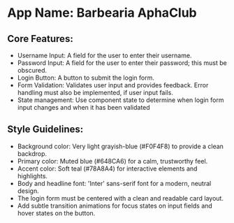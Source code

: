 # **App Name**: Barbearia AphaClub

## Core Features:

- Username Input: A field for the user to enter their username.
- Password Input: A field for the user to enter their password; this must be obscured.
- Login Button: A button to submit the login form.
- Form Validation: Validates user input and provides feedback. Error handling must also be implemented, if user input fails.
- State management: Use component state to determine when login form input changes and when it has been validated

## Style Guidelines:

- Background color: Very light grayish-blue (#F0F4F8) to provide a clean backdrop.
- Primary color: Muted blue (#648CA6) for a calm, trustworthy feel.
- Accent color: Soft teal (#78A8A4) for interactive elements and highlights.
- Body and headline font: 'Inter' sans-serif font for a modern, neutral design.
- The login form must be centered with a clean and readable card layout.
- Add subtle transition animations for focus states on input fields and hover states on the button.